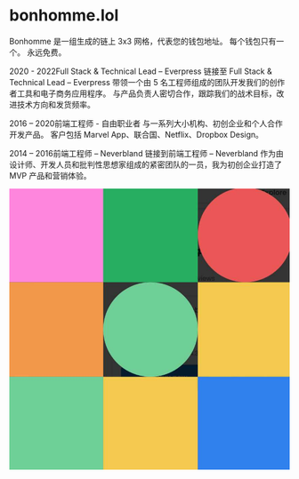 # bonhomme.lol

Bonhomme 是一组生成的链上 3x3 网格，代表您的钱包地址。 每个钱包只有一个。 永远免费。

2020 - 2022Full Stack & Technical Lead – Everpress 链接至 Full Stack & Technical Lead – Everpress
带领一个由 5 名工程师组成的团队开发我们的创作者工具和电子商务应用程序。 与产品负责人密切合作，跟踪我们的战术目标，改进技术方向和发货频率。

2016 – 2020前端工程师 - 自由职业者
与一系列大小机构、初创企业和个人合作开发产品。 客户包括 Marvel App、联合国、Netflix、Dropbox Design。

2014 – 2016前端工程师 – Neverbland 链接到前端工程师 – Neverbland
作为由设计师、开发人员和批判性思想家组成的紧密团队的一员，我为初创企业打造了 MVP 产品和营销体验。

![nft](1662152220368.jpg)
